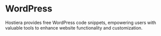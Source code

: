 # WordPress
Hostiera provides free WordPress code snippets, empowering users with valuable tools to enhance website functionality and customization.
